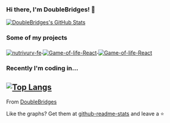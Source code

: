 ### Hi there, I'm DoubleBridges! 👋

<a href="https://github.com/DoubleBridges">
  <img src="https://github-readme-stats.vercel.app/api?username=DoubleBridges&show_icons=true" alt="DoubleBridges's GitHub Stats" />
</a>

### Some of my projects

<a href="https://github.com/DoubleBridges/nutrivurv-fe">
  <img align="middle" src="https://github-readme-stats.vercel.app/api/pin/?username=DoubleBridges&repo=nutrivurv-fe" alt="nutrivurv-fe" />
</a>
<a href="https://github.com/DoubleBridges/Game-of-life-React">
  <img align="middle" src="https://github-readme-stats.vercel.app/api/pin/?username=DoubleBridges&repo=Game-of-life-React" alt="Game-of-life-React" />
</a>
<a href="https://github.com/DoubleBridges/Game-of-life-React">
  <img align="middle" src="https://github-readme-stats.vercel.app/api/pin/?username=DoubleBridges&repo=door-order-parser" alt="Game-of-life-React" />
</a>

### Recently I'm coding in...

<!-- <a href="https://codestats.net/users/DoubleBridges">
  <img src='https://codestats-readme.DoubleBridges.cn/history-graph/DoubleBridges?width=850&height=300&timezone=08:00&history_days=14&max_languages=9&language_colors=["3e4053","f15854","5da5da","faa43a","60bd68","f17cb0","b2912f","decf3f","b276b2","808080"]' alt="DoubleBridges's Code::Stats history graph" />
</a> -->

## [![Top Langs](https://github-readme-stats.vercel.app/api/top-langs/?username=DoubleBridges&layout=compact)](https://github.com/anuraghazra/github-readme-stats)

From [DoubleBridges](https://github.com/DoubleBridges)

Like the graphs? Get them at [github-readme-stats](https://github.com/anuraghazra/github-readme-stats) and leave a ⭐️
